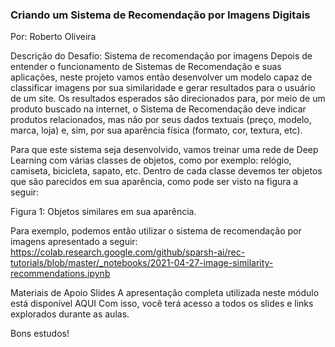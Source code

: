 ### Criando um Sistema de Recomendação por Imagens Digitais
Por: Roberto Oliveira


Descrição do Desafio:
Sistema de recomendação por imagens 
Depois de entender o funcionamento de Sistemas de Recomendação e suas aplicações, neste projeto vamos então desenvolver um modelo capaz de classificar imagens por sua similaridade e gerar resultados para o usuário de um site. Os resultados esperados são direcionados para, por meio de um produto buscado na internet, o Sistema de Recomendação deve indicar produtos relacionados, mas não por seus dados textuais (preço, modelo, marca, loja) e, sim, por sua aparência física (formato, cor, textura, etc).  

Para que este sistema seja desenvolvido, vamos treinar uma rede de Deep Learning com várias classes de objetos, como por exemplo: relógio, camiseta, bicicleta, sapato, etc.  Dentro de cada classe devemos ter objetos que são parecidos em sua aparência, como pode ser visto na figura a seguir: 

 

 Figura 1: Objetos similares em sua aparência.  

 
Para exemplo, podemos então utilizar o sistema de recomendação por imagens apresentado a seguir: https://colab.research.google.com/github/sparsh-ai/rec-tutorials/blob/master/_notebooks/2021-04-27-image-similarity-recommendations.ipynb 

 
Materiais de Apoio
Slides
A apresentação completa utilizada neste módulo está disponível AQUI
Com isso, você terá acesso a todos os slides e links explorados durante as aulas.

Bons estudos!